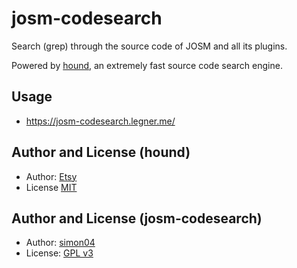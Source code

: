 # josm-codesearch

Search (grep) through the source code of JOSM and all its plugins.

Powered by [hound](https://github.com/hound-search/hound), an extremely fast source code search engine.

## Usage

- https://josm-codesearch.legner.me/

## Author and License (hound)

- Author: [Etsy](https://www.etsy.com/)
- License [MIT](https://github.com/hound-search/hound/blob/master/LICENSE)

## Author and License (josm-codesearch)

- Author: [simon04](https://github.com/simon04)
- License: [GPL v3](https://github.com/JOSM/josm-codesearch/blob/master/LICENSE)
